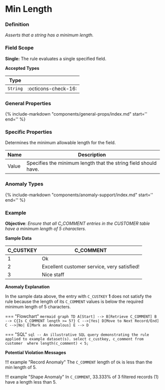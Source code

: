 # Min Length

### Definition

*Asserts that a string has a minimum length.*

### Field Scope

**Single:** The rule evaluates a single specified field.

**Accepted Types**

| Type       |                          |
|------------|--------------------------|
| `String`   | <div style="text-align:center">:octicons-check-16:</div>  |

### General Properties

{%
    include-markdown "components/general-props/index.md"
    start='<!-- all-props--start -->'
    end='<!-- all-props--end -->'
%}

### Specific Properties

Determines the minimum allowable length for the field.

| Name               | Description |
|--------------------|-------------|
| <div class="text-primary">Value</div> | Specifies the minimum length that the string field should have. |

### Anomaly Types

{%
    include-markdown "components/anomaly-support/index.md"
    start='<!-- all-types--start -->'
    end='<!-- all-types--end -->'
%}

### Example

**Objective**: *Ensure that all C_COMMENT entries in the CUSTOMER table have a minimum length of 5 characters.*

**Sample Data**

| C_CUSTKEY | C_COMMENT                                       |
|-----------|------------------------------------------------|
| 1         | <span class="text-negative">Ok</span>       |
| 2         | Excellent customer service, very satisfied!    |
| 3         | Nice staff          |

**Anomaly Explanation**

In the sample data above, the entry with `C_CUSTKEY` **1** does not satisfy the rule because the length of its `C_COMMENT` values is below the required minimum length of 5 characters.

=== "Flowchart"
    ```mermaid
    graph TD
    A[Start] --> B[Retrieve C_COMMENT]
    B --> C{Is C_COMMENT length >= 5?}
    C -->|Yes| D[Move to Next Record/End]
    C -->|No| E[Mark as Anomalous]
    E --> D
    ```

=== "SQL"
    ```sql
    -- An illustrative SQL query demonstrating the rule applied to example dataset(s).
    select
        c_custkey,
        c_comment
    from customer 
    where
        length(c_comment) < 5;
    ```

**Potential Violation Messages**

!!! example "Record Anomaly"
    The `C_COMMENT` length of `Ok` is less than the min length of 5.
    
!!! example "Shape Anomaly"
    In `C_COMMENT`, 33.333% of 3 filtered records (1) have a length less than 5.
